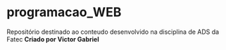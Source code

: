 # programacao_WEB
 Repositório destinado ao conteudo desenvolvido na disciplina de ADS da Fatec
**Criado por Victor Gabriel**
